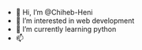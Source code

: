 - 👋 Hi, I’m @Chiheb-Heni
- 👀 I’m interested in web development
- 🌱 I’m currently learning python
- 📫 

<!---
Chiheb-Heni/Chiheb-Heni is a ✨ special ✨ repository because its `README.md` (this file) appears on your GitHub profile.
You can click the Preview link to take a look at your changes.
--->
